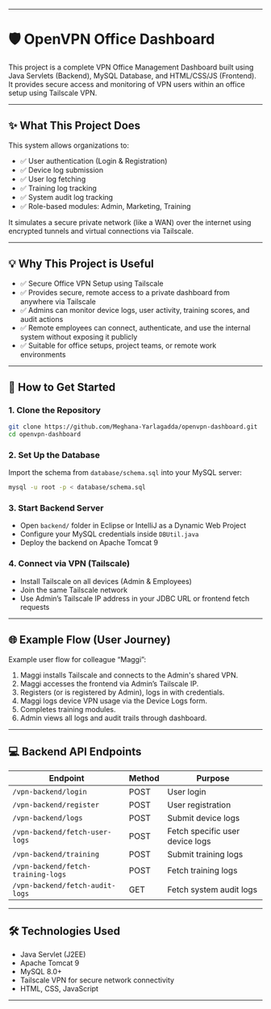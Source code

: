 
---

# 🛡️ OpenVPN Office Dashboard

This project is a complete VPN Office Management Dashboard built using Java Servlets (Backend), MySQL Database, and HTML/CSS/JS (Frontend). It provides secure access and monitoring of VPN users within an office setup using Tailscale VPN.

---

## ✨ What This Project Does

This system allows organizations to:

* ✅ User authentication (Login & Registration)
* ✅ Device log submission
* ✅ User log fetching
* ✅ Training log tracking
* ✅ System audit log tracking
* ✅ Role-based modules: Admin, Marketing, Training

It simulates a secure private network (like a WAN) over the internet using encrypted tunnels and virtual connections via Tailscale.

---

## 💡 Why This Project is Useful

* ✅ Secure Office VPN Setup using Tailscale
* ✅ Provides secure, remote access to a private dashboard from anywhere via Tailscale
* ✅ Admins can monitor device logs, user activity, training scores, and audit actions
* ✅ Remote employees can connect, authenticate, and use the internal system without exposing it publicly
* ✅ Suitable for office setups, project teams, or remote work environments

---

## 🚀 How to Get Started

### 1. Clone the Repository

```bash
git clone https://github.com/Meghana-Yarlagadda/openvpn-dashboard.git
cd openvpn-dashboard
```

### 2. Set Up the Database

Import the schema from `database/schema.sql` into your MySQL server:

```bash
mysql -u root -p < database/schema.sql
```

### 3. Start Backend Server

* Open `backend/` folder in Eclipse or IntelliJ as a Dynamic Web Project
* Configure your MySQL credentials inside `DBUtil.java`
* Deploy the backend on Apache Tomcat 9

### 4. Connect via VPN (Tailscale)

* Install Tailscale on all devices (Admin & Employees)
* Join the same Tailscale network
* Use Admin’s Tailscale IP address in your JDBC URL or frontend fetch requests

---

## 🌐 Example Flow (User Journey)

Example user flow for colleague “Maggi”:

1. Maggi installs Tailscale and connects to the Admin's shared VPN.
2. Maggi accesses the frontend via Admin’s Tailscale IP.
3. Registers (or is registered by Admin), logs in with credentials.
4. Maggi logs device VPN usage via the Device Logs form.
5. Completes training modules.
6. Admin views all logs and audit trails through dashboard.

---

## 💻 Backend API Endpoints

| Endpoint                           | Method | Purpose                         |
| ---------------------------------- | ------ | ------------------------------- |
| `/vpn-backend/login`               | POST   | User login                      |
| `/vpn-backend/register`            | POST   | User registration               |
| `/vpn-backend/logs`                | POST   | Submit device logs              |
| `/vpn-backend/fetch-user-logs`     | POST   | Fetch specific user device logs |
| `/vpn-backend/training`            | POST   | Submit training logs            |
| `/vpn-backend/fetch-training-logs` | POST   | Fetch training logs             |
| `/vpn-backend/fetch-audit-logs`    | GET    | Fetch system audit logs         |

---

## 🛠️ Technologies Used

* Java Servlet (J2EE)
* Apache Tomcat 9
* MySQL 8.0+
* Tailscale VPN for secure network connectivity
* HTML, CSS, JavaScript

---
